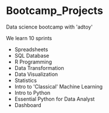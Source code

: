 # Bootcamp_Projects

Data science bootcamp with 'adtoy'

We learn 10 sprints

- Spreadsheets
- SQL Database
- R Programming
- Data Transformation
- Data Visualization
- Statistics
- Intro to 'Classical' Machine Learning
- Intro to Python
- Essential Python for Data Analyst
- Dashboard

